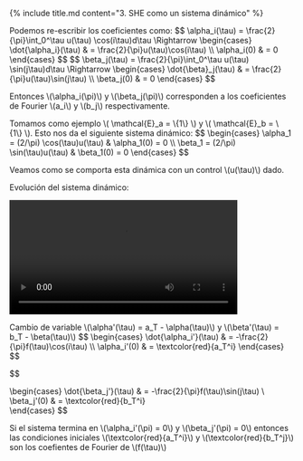 <section>

{% include title.md content="3. SHE como un sistema dinámico" %}

<section>
    <p>Podemos re-escribir los coeficientes como:
        $$ 
        \alpha_i(\tau) = \frac{2}{\pi}\int_0^\tau u(\tau) \cos(i\tau)d\tau 
        \Rightarrow
        \begin{cases} 
            \dot{\alpha_i}(\tau) & = \frac{2}{\pi}u(\tau)\cos(i\tau) \\  
            \alpha_i(0) & = 0       
        \end{cases}
        $$
        $$
        \beta_j(\tau) = \frac{2}{\pi}\int_0^\tau u(\tau) \sin(j\tau)d\tau 
        \Rightarrow
        \begin{cases} 
            \dot{\beta}_j(\tau) & = \frac{2}{\pi}u(\tau)\sin(j\tau) \\  
            \beta_j(0) & = 0       
        \end{cases}
        $$
    </p>
    <p>
    Entonces \(\alpha_i(\pi)\) y \(\beta_j(\pi)\) corresponden a los coeficientes de Fourier \(a_i\) y \(b_j\) respectivamente.
    </p>
</section>

<!-- --------------------- -->

<section>
    <p>Tomamos como ejemplo \( \mathcal{E}_a = \{1\} \) y \( \mathcal{E}_b = \{1\} \). Esto nos da el siguiente sistema dinámico:
    $$
    \begin{cases}
        \alpha_1 = (2/\pi) \cos(\tau)u(\tau) & \alpha_1(0) = 0 \\
        \beta_1  = (2/\pi) \sin(\tau)u(\tau)  & \beta_1(0) = 0
    \end{cases}
    $$
    </p>
    <p>
    Veamos como se comporta esta dinámica con un control \(u(\tau)\) dado.
    </p>
</section>

<!-- --------------------- -->

<section>
<p>Evolución del sistema dinámico:</p>
<video controls width="80%" src="{{site.url}}/{{site.baseurl}}/videos/peaks.mp4"></video>
</section>

 <!-- --------------------- -->


 <section>
 
<p> Cambio de variable \(\alpha'(\tau) = a_T - \alpha(\tau)\) y  \(\beta'(\tau) = b_T - \beta(\tau)\)
$$ 
\begin{cases} 
    \dot{\alpha_i'}(\tau) & = -\frac{2}{\pi}f(\tau)\cos(i\tau) \\  
    \alpha_i'(0) & = \textcolor{red}{a_T^i}      
\end{cases}
$$

$$

\begin{cases} 
    \dot{\beta_j'}(\tau) & = -\frac{2}{\pi}f(\tau)\sin(j\tau) \\  
    \beta_j'(0) & = \textcolor{red}{b_T^i}        
\end{cases}
$$
</p>


<p>Si el sistema termina en \(\alpha_i'(\pi) = 0\) y \(\beta_j'(\pi) = 0\) entonces las condiciones iniciales \(\textcolor{red}{a_T^i}\) y \(\textcolor{red}{b_T^j}\) son los coefientes de Fourier de \(f(\tau)\)
</p>
</section> 



</section>

<!--  -->

